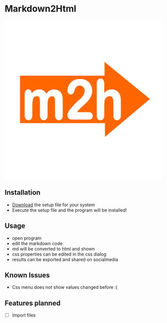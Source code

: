 # Markdown2Html

![logo](public/images/android-chrome-512x512.png)

## Installation

- [Download](https://github.com/tim0-12432/markdown2html/releases) the setup file for your system
- Execute the setup file and the program will be installed!

## Usage

- open program
- edit the markdown code
- md will be converted to html and shown
- css properties can be edited in the css dialog
- results can be exported and shared on socialmedia

## Known Issues

- Css menu does not show values changed before :(

## Features planned

- [ ] Import files
